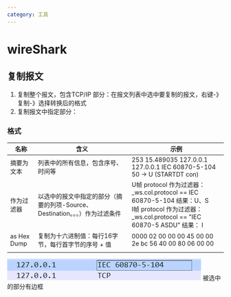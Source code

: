 ```yaml
---
category: 工具
---
```

# wireShark



## 复制报文
1. 复制整个报文，包含TCP/IP 部分：在报文列表中选中要复制的报文，右键-》复制-》选择转换后的格式
2. 复制报文中指定部分：
### 格式

| 名称          | 含义                                              | 示例                                                                                                                               |
| ----------- | ----------------------------------------------- | -------------------------------------------------------------------------------------------------------------------------------- |
| 摘要为文本       | 列表中的所有信息，包含序号、时间等                               | 253	15.489035	127.0.0.1	127.0.0.1	IEC 60870-5-104	50	-> U (STARTDT con)                                                          |
| 作为过滤器       | 以选中的报文中指定的部分（摘要的列项-Source、Destination。。。）作为过滤条件 | U帧 protocol 作为过滤器：\_ws.col.protocol == IEC 60870-5-104 结果：U、S<br>I帧 protocol 作为过滤器：\_ws.col.protocol == "IEC 60870-5 ASDU" 结果： I |
| as Hex Dump | 复制为十六进制值：每行16字节，每行首字节的序号 + 值                    | 0000   02 00 00 00 45 00 00 2e bc 56 40 00 80 06 00 00<br>                                                                       |
|             |                                                 |                                                                                                                                  |

![](./attachments/wireShark.webp)
	被选中的部分有边框